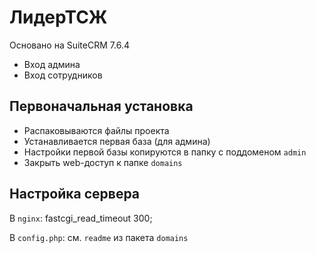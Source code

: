 # ЛидерТСЖ

Основано на SuiteCRM 7.6.4

* Вход админа
* Вход сотрудников

## Первоначальная установка

* Распаковываются файлы проекта
* Устанавливается первая база (для админа)
* Настройки первой базы копируются в папку с поддоменом `admin`
* Закрыть web-доступ к папке `domains`

## Настройка сервера

В `nginx`:
fastcgi_read_timeout 300;

В `config.php`:
см. `readme` из пакета `domains`
